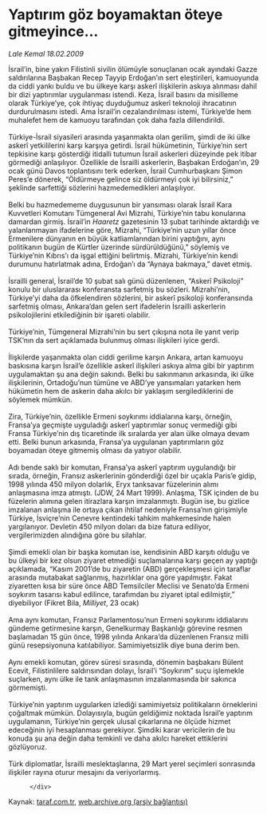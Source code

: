 # Yaptırım göz boyamaktan öteye gitmeyince...

*Lale Kemal 18.02.2009*

<div class="yazi">İsrail’in, bine yakın Filistinli sivilin ölümüyle sonuçlanan ocak ayındaki Gazze saldırılarına Başbakan Recep Tayyip Erdoğan’ın sert eleştirileri, kamuoyunda da ciddi yankı buldu ve bu ülkeye karşı askerî ilişkilerin askıya alınması dahil bir dizi yaptırımlar uygulanması istendi. Keza, İsrail basını da misilleme olarak Türkiye’ye, çok ihtiyaç duyduğumuz askerî teknoloji ihracatının durdurulmasını istedi. Ama İsrail’in cezalandırılması istemi, Türkiye’de hem muhalefet hem de kamuoyu tarafından çok daha fazla dillendirildi. <br/><br/>Türkiye-İsrail siyasileri arasında yaşanmakta olan gerilim, şimdi de iki ülke askerî yetkililerini karşı karşıya getirdi. İsrail hükümetinin, Türkiye’nin sert tepkisine karşı gösterdiği itidalli tutumun İsrail askerleri düzeyinde pek itibar görmediği anlaşılıyor. Özellikle de İsrailli askerlerin, Başbakan Erdoğan’ın, 29 ocak günü Davos toplantısını terk ederken, İsrail Cumhurbaşkanı Şimon Peres’e dönerek, “Öldürmeye gelince siz öldürmeyi çok iyi bilirsiniz,” şeklinde sarfettiği sözlerini hazmedemedikleri anlaşılıyor. <br/><br/>Belki bu hazmedememe duygusunun bir yansıması olarak İsrail Kara Kuvvetleri Komutanı Tümgeneral Avi Mizrahi, Türkiye’nin tabu konularına damardan girmiş. İsrail’in <i>Haaretz</i> gazetesinin 13 şubat tarihinde aktardığı ve yalanlanmayan ifadelerine göre, Mizrahi, “Türkiye’nin uzun yıllar önce Ermenilere dünyanın en büyük katliamlarından birini yaptığını, aynı politikanın bugün de Kürtler üzerinde sürdürüldüğünü,” söylemiş ve Türkiye’nin Kıbrıs’ı da işgal ettiğini belirtmiş. Mizrahi, Türkiye’nin kendi durumunu hatırlatmak adına, Erdoğan’ı da “Aynaya bakmaya,” davet etmiş. <br/><br/>İsrailli general, İsrail’de 10 şubat salı günü düzenlenen, “Askerî Psikoloji” konulu bir uluslararası konferansta sarfetmiş bu sözleri. Mizrahi’nin, Türkiye’yi daha da öfkelendiren sözlerini, bir askerî psikoloji konferansında sarfetmiş olması, Ankara’dan gelen sert ifadelerin İsrailli askerlerin psikolojilerini etkilediğinin bir işareti olabilir. <br/><br/>Türkiye’nin, Tümgeneral Mizrahi’nin bu sert çıkışına nota ile yanıt verip TSK’nın da sert açıklamada bulunmuş olması ilişkileri iyice gerdi. <br/><br/>İlişkilerde yaşanmakta olan ciddi gerilime karşın Ankara, artan kamuoyu baskısına karşın İsrail’e özellikle askerî ilişkileri askıya alma gibi bir yaptırım uygulamaktan şu ana değin sakındı. Belki bu sakınmanın arkasında, iki ülke ilişkilerinin, Ortadoğu’nun tümüne ve ABD’ye yansımaları yatarken hem hükümetin hem de askerin daha akılcı bir yaklaşım sergilediklerini de söylemek mümkün. <br/><br/>Zira, Türkiye’nin, özellikle Ermeni soykırımı iddialarına karşı, örneğin, Fransa’ya geçmişte uyguladığı askerî yaptırımlar sonuç vermediği gibi Fransa Türkiye’nin dış ticaretinde ilk sıralarda yer alan ülke olmaya devam etti. Belki bunun arkasında, Fransa’ya uygulanan yaptırımların göz boyamadan öteye gitmemiş olması da yatıyor olabilir. <br/><br/>Adı bende saklı bir komutan, Fransa’ya askerî yaptırım uygulandığı bir sırada, örneğin, Fransız askerlerinin gönderdiği özel bir uçakla Paris’e gidip, 1998 yılında 450 milyon dolarlık, Eryx tanksavar füzelerinin alımı anlaşmasına imza atmıştı. (JDW, 24 Mart 1999). Anlaşma, TSK içinden de bu füzelerin alımına gelen itirazlara karşın imzalanmıştı. Bugün ise, bu gizlice imzalanan anlaşma ile ortaya çıkan ihtilaf nedeniyle Fransa’nın girişimiyle Türkiye, İsviçre’nin Cenevre kentindeki tahkim mahkemesinde halen yargılanıyor. Devletin 450 milyon doları da bize fatura ediliyor, vergilerimizden alındığına göre bu silahlar. <br/><br/>Şimdi emekli olan bir başka komutan ise, kendisinin ABD karşıtı olduğu ve bu ülkeyi bir kez olsun ziyaret etmediği suçlamalarına karşı geçen ay yaptığı açıklamada, “Kasım 2001’de bu ziyaretin (ABD) gerçekleşmesi için taraflar arasında mutabakat sağlanmış, hazırlıklar ona göre yapılmıştır. Fakat ziyaretten kısa bir süre önce ABD Temsilciler Meclisi ve Senato’da Ermeni soykırım tasarısı kabul edilince, tarafımdan bu ziyaret iptal edilmiştir,” diyebiliyor (Fikret Bila, <i>Milliyet</i>, 23 ocak) <br/><br/>Ama aynı komutan, Fransız Parlamentosu’nun Ermeni soykırımı iddialarını gündeme getirmesine karşın, Genelkurmay Başkanlığı görevine resmen başlamadan 15 gün önce, 1998 yılında Ankara’da düzenlenen Fransız milli günü resepsiyonuna katılabiliyor. Samimiyetsizlik diye buna derim ben. <br/><br/>Aynı emekli komutan, görev süresi sırasında, dönemin başbakanı Bülent Ecevit, Filistinlilere saldırısından dolayı, İsrail’i “Soykırım” suçu işlemekle suçlarken, aynı ülke ile tank anlaşmasının imzalanmasında bir sakınca görmemişti. <br/><br/>Türkiye’nin yaptırım uygularken izlediği samimiyetsiz politikaların örneklerini çoğaltmak mümkün. Dolayısıyla, bugün geldiğimiz noktada İsrail’e yaptırım uygulamanın, Türkiye’nin gerçek ulusal çıkarlarına ne ölçüde hizmet edeceğinin iyi hesaplanması gerekiyor. Şimdiki karar vericilerin de bu konuda şu ana değin daha temkinli ve daha akılcı hareket ettiklerini gözlüyoruz. <br/><br/>Türk diplomatlar, İsrailli meslektaşlarına, 29 Mart yerel seçimleri sonrasında ilişkiler rayına oturur mesajını da veriyorlarmış.
                                    
          
          
          
          </div>

Kaynak: [taraf.com.tr](http://www.taraf.com.tr/lale-kemal/makale-yaptirim-goz-boyamaktan-oteye-gitmeyince.htm), [web.archive.org (arşiv bağlantısı)](http://web.archive.org/web/20130815102941/http://www.taraf.com.tr/lale-kemal/makale-yaptirim-goz-boyamaktan-oteye-gitmeyince.htm)
